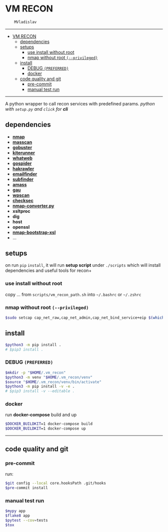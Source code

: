 # VM RECON

```sh
    MVladislav
```

---

- [VM RECON](#vm-recon)
  - [dependencies](#dependencies)
  - [setups](#setups)
    - [use install without root](#use-install-without-root)
    - [nmap without root `(--privileged)`](#nmap-without-root---privileged)
  - [install](#install)
    - [DEBUG `(PREFERRED)`](#debug-preferred)
    - [docker](#docker)
  - [code quality and git](#code-quality-and-git)
    - [pre-commit](#pre-commit)
    - [manual test run](#manual-test-run)

---

A python wrapper to call recon services with predefined params.
_python with `setup.py` and `click` for **cli**_

## dependencies

- **[nmap](https://github.com/nmap/nmap.git)**
- **[masscan](https://github.com/robertdavidgraham/masscan.git)**
- **[gobuster](https://github.com/OJ/gobuster.git)**
- **[kiterunner](https://github.com/assetnote/kiterunner.git)**
- **[whatweb](https://github.com/urbanadventurer/WhatWeb.git)**
- **[gospider](https://github.com/jaeles-project/gospider.git)**
- **[hakrawler](https://github.com/hakluke/hakrawler.git)**
- **[emailfinder](https://github.com/Josue87/EmailFinder.git)**
- **[subfinder](https://github.com/projectdiscovery/subfinder.git)**
- **[amass](https://github.com/OWASP/Amass.git)**
- **[gau](https://github.com/lc/gau.git)**
- **[wpscan](https://github.com/wpscanteam/wpscan.git)**
- **[checksec](https://github.com/slimm609/checksec.sh.git)**
- **[nmap-converter.py](https://github.com/mrschyte/nmap-converter.git)**
- **xsltproc**
- **dig**
- **host**
- **openssl**
- **[nmap-bootstrap-xsl](https://github.com/honze-net/nmap-bootstrap-xsl.git)**
- ...

## setups

on run `pip` `install`, it will run **setup script** under `./scripts`
which will install dependencies and useful tools for recon+

### use install without root

copy ... from `scripts/vm_recon_path.sh` into `~/.bashrc` or `~/.zshrc`

### nmap without root `(--privileged)`

```sh
$sudo setcap cap_net_raw,cap_net_admin,cap_net_bind_service+eip $(which nmap)
```

## install

```sh
$python3 -m pip install .
# $pip3 install .
```

### DEBUG `(PREFERRED)`

```sh
$mkdir -p "$HOME/.vm_recon"
$python3 -m venv "$HOME/.vm_recon/venv"
$source "$HOME/.vm_recon/venv/bin/activate"
$python3 -m pip install -v -e .
# $pip3 install -v --editable .
```

### docker

run **docker-compose** build and up

```sh
$DOCKER_BUILDKIT=1 docker-compose build
$DOCKER_BUILDKIT=1 docker-compose up
```

---

## code quality and git

### pre-commit

run:

```sh
$git config --local core.hooksPath .git/hooks
$pre-commit install
```

### manual test run

```sh
$mypy app
$flake8 app
$pytest --cov=tests
$tox
```
